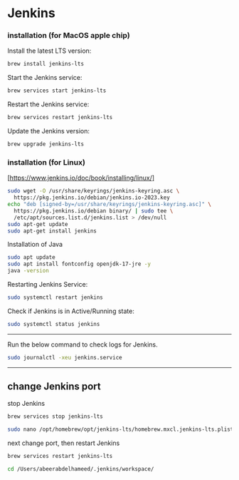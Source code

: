 # Jenkins 
### installation **(for MacOS apple chip)**
Install the latest LTS version:
```bash
brew install jenkins-lts
```
Start the Jenkins service: 
```bash
brew services start jenkins-lts
```
Restart the Jenkins service: 
```bash
brew services restart jenkins-lts
```
Update the Jenkins version: 
```bash
brew upgrade jenkins-lts
```
### installation **(for Linux)**
[https://www.jenkins.io/doc/book/installing/linux/]
```bash
sudo wget -O /usr/share/keyrings/jenkins-keyring.asc \
  https://pkg.jenkins.io/debian/jenkins.io-2023.key
echo "deb [signed-by=/usr/share/keyrings/jenkins-keyring.asc]" \
  https://pkg.jenkins.io/debian binary/ | sudo tee \
  /etc/apt/sources.list.d/jenkins.list > /dev/null
sudo apt-get update
sudo apt-get install jenkins
```
Installation of Java
```bash
sudo apt update
sudo apt install fontconfig openjdk-17-jre -y
java -version
```
Restarting Jenkins Service:
```bash
sudo systemctl restart jenkins
```
Check if Jenkins is in Active/Running state:
```bash
sudo systemctl status jenkins
```
---
Run the below command to check logs for Jenkins.
```bash
sudo journalctl -xeu jenkins.service 
```
---
## change Jenkins port 
stop Jenkins 
```sh 
brew services stop jenkins-lts
```
```sh
sudo nano /opt/homebrew/opt/jenkins-lts/homebrew.mxcl.jenkins-lts.plist
```
next change port, then restart Jenkins
```sh
brew services restart jenkins-lts
```
```sh
cd /Users/abeerabdelhameed/.jenkins/workspace/ 
```

